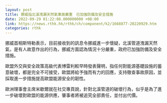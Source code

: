 ```yaml
---
layout: post
title: 挪威指北溪洩漏天然氣事故嚴重　已加強防備及安全措施
date: 2022-09-29 01:22:08.000000000 +08:00
link: https://news.rthk.hk/rthk/ch/component/k2/1668877-20220929.htm
categories: rthk
---
```


挪威首相斯特勒表示，目前接收到的訊息令挪威進一步懷疑，北溪管道洩漏天然氣，是有人故意作出的行為，挪威方面認為情況十分嚴重，政府已加強防備及安全措施。

歐盟外交與安全政策高級代表博雷利較早時發表聲明，指任何對能源基礎設施的蓄意破壞，都是完全不可接受，歐盟將給予強而有力的回應，支持徹查事故原因，並採取進一步措施提高歐盟能源安全的韌性。

歐洲理事會主席米歇爾就在社交專頁說，針對北溪管道的破壞行為，似乎是為了進一步破壞對歐盟的能源供應，肇事者將被追究全部責任，並付出代價。
